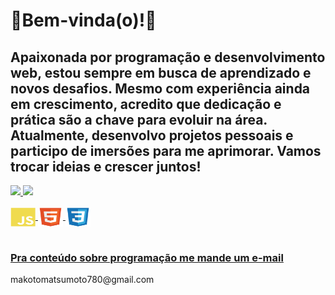 # 👾Bem-vinda(o)!🦊

## Apaixonada por programação e desenvolvimento web, estou sempre em busca de aprendizado e novos desafios. Mesmo com experiência ainda em crescimento, acredito que dedicação e prática são a chave para evoluir na área. Atualmente, desenvolvo projetos pessoais e participo de imersões para me aprimorar. Vamos trocar ideias e crescer juntos!

 <div>
   <a href="https://github.com/BuEnO064">
   <img height="180em" src="https://github-readme-stats.vercel.app/api?username=BuEnO064&show_icons=true&theme=tokyonight&include_all_commits=true&count_private=true"/>
   <img height="180em" src="https://github-readme-stats.vercel.app/api/top-langs/?username=BuEnO064&layout=compact&langs_count=6&theme=tokyonight"/>
</div>
    
<div style="display: inline_block"><br>
  <img align="center" alt="Js" height="30" width="40" src="https://raw.githubusercontent.com/devicons/devicon/master/icons/javascript/javascript-plain.svg">
  <img align="center" alt="HTML" height="30" width="40" src="https://raw.githubusercontent.com/devicons/devicon/master/icons/html5/html5-original.svg">
  <img align="center" alt="CSS" height="30" width="40" src="https://raw.githubusercontent.com/devicons/devicon/master/icons/css3/css3-original.svg">
</div>
 
<br>
 
### Pra conteúdo sobre programação me mande um e-mail 
 
<div> 
 <a>makotomatsumoto780@gmail.com</a>
</div>
